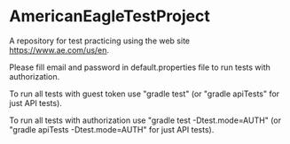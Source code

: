 # AmericanEagleTestProject
A repository for test practicing using the web site https://www.ae.com/us/en. 

Please fill email and password in default.properties file to run tests with authorization. 

To run all tests with guest token use "gradle test" (or "gradle apiTests" for just API tests). 

To run all tests with authorization use "gradle test -Dtest.mode=AUTH" (or "gradle apiTests -Dtest.mode=AUTH" for just API tests).